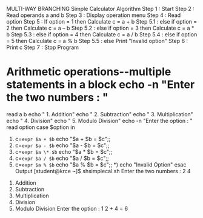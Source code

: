 MULTI-WAY  BRANCHING 
Simple Calculator Algorithm
Step 1 : Start
Step 2 : Read operands a and b Step 3 : Display operation menu Step 4 : Read option
Step 5 : If option = 1 then Calculate c = a + b
Step 5.1 : else if option = 2 then Calculate c = a – b Step 5.2 : else if option = 3 then Calculate c = a * b Step 5.3 : else if option = 4 then Calculate c = a / b Step 5.4 : else if option = 5 then Calculate c = a % b
Step 5.5 : else
Print "Invalid option" Step 6 : Print c
Step 7 : Stop
Program
# Arithmetic operations--multiple statements in a block echo -n "Enter the two numbers : "
read a b
echo " 1. Addition" echo " 2. Subtraction" echo " 3. Multiplication" echo " 4. Division"
echo " 5. Modulo Division" echo -n "Enter the option : " read option case $option in
1)	c=`expr $a + $b` echo "$a + $b = $c";;
2)	c=`expr $a - $b` echo "$a - $b = $c";;
3)	c=`expr $a \* $b` echo "$a * $b = $c";;
4)	c=`expr $a / $b` echo "$a / $b = $c";;
5)	c=`expr $a % $b` echo "$a % $b = $c";;
*) echo "Invalid Option" esac
Output
[student@krce ~]$ shsimplecal.sh Enter the two numbers : 2 4
1.	Addition
2.	Subtraction
3.	Multiplication
4.	Division
5.	Modulo Division Enter the option : 1 2 + 4 = 6

